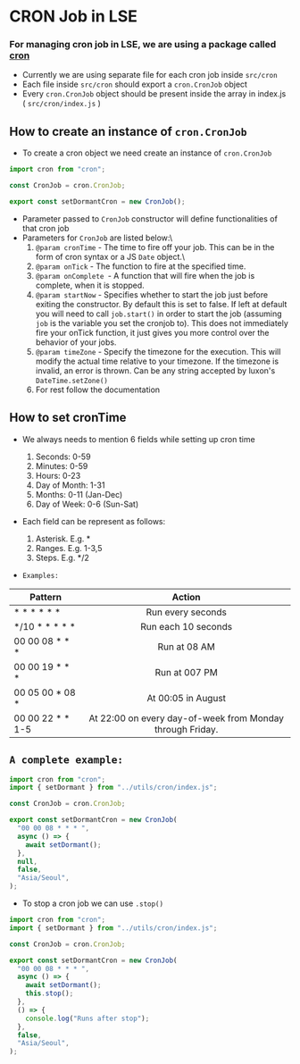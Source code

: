# CRON Job in LSE

### For managing cron job in LSE, we are using a package called [cron](https://www.npmjs.com/package/cron)

- Currently we are using separate file for each cron job inside `src/cron`
- Each file inside `src/cron` should export a `cron.CronJob` object
- Every `cron.CronJob` object should be present inside the array in index.js ( `src/cron/index.js` )

## How to create an instance of `cron.CronJob`

- To create a cron object we need create an instance of `cron.CronJob`

```js
import cron from "cron";

const CronJob = cron.CronJob;

export const setDormantCron = new CronJob();
```

- Parameter passed to `CronJob` constructor will define functionalities of that cron job
- Parameters for `CronJob` are listed below:\
  1. `@param cronTime` - The time to fire off your job. This can be in the form of cron syntax or a JS `Date` object.\
  2. `@param onTick` - The function to fire at the specified time.
  3. `@param onComplete `- A function that will fire when the job is complete, when it is stopped.
  4. `@param startNow` - Specifies whether to start the job just before exiting the constructor. By default this is set to false. If left at default you will need to call `job.start()` in order to start the job (assuming `job` is the variable you set the cronjob to). This does not immediately fire your onTick function, it just gives you more control over the behavior of your jobs.
  5. `@param timeZone` - Specify the timezone for the execution. This will modify the actual time relative to your timezone. If the timezone is invalid, an error is thrown. Can be any string accepted by luxon's `DateTime.setZone()`
  6. For rest follow the documentation

## How to set cronTime

- We always needs to mention 6 fields while setting up cron time
  1. Seconds: 0-59
  2. Minutes: 0-59
  3. Hours: 0-23
  4. Day of Month: 1-31
  5. Months: 0-11 (Jan-Dec)
  6. Day of Week: 0-6 (Sun-Sat)
- Each field can be represent as follows:

  1. Asterisk. E.g. \*
  2. Ranges. E.g. 1-3,5
  3. Steps. E.g. \*/2

- `Examples:`

| Pattern              |                          Action                           |
| -------------------- | :-------------------------------------------------------: |
| \* \* \* \* \* \*    |                     Run every seconds                     |
| \*/10 \* \* \* \* \* |                    Run each 10 seconds                    |
| 00 00 08 \* \* \*    |                       Run at 08 AM                        |
| 00 00 19 \* \* \*    |                       Run at 007 PM                       |
| 00 05 00 \* 08 \*    |                    At 00:05 in August                     |
| 00 00 22 \* \* 1-5   | At 22:00 on every day-of-week from Monday through Friday. |

## `A complete example:`

```js
import cron from "cron";
import { setDormant } from "../utils/cron/index.js";

const CronJob = cron.CronJob;

export const setDormantCron = new CronJob(
  "00 00 08 * * * ",
  async () => {
    await setDormant();
  },
  null,
  false,
  "Asia/Seoul",
);
```

- To stop a cron job we can use `.stop()`

```js
import cron from "cron";
import { setDormant } from "../utils/cron/index.js";

const CronJob = cron.CronJob;

export const setDormantCron = new CronJob(
  "00 00 08 * * * ",
  async () => {
    await setDormant();
    this.stop();
  },
  () => {
    console.log("Runs after stop");
  },
  false,
  "Asia/Seoul",
);
```
